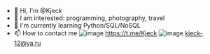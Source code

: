 - 👋 Hi, I'm @Kjeck
- 👀 I am interested: programming, photography, travel
- 🌱 I'm currently learning Python/SQL/NoSQL
- 📫 How to contact me ![image](https://user-images.githubusercontent.com/60232582/160255750-5053be46-6bd0-4f92-a477-4a72ffd57f55.png) https://t.me/Kjeck ![image](https://user-images.githubusercontent.com/60232582/160255821-ebb4515d-6c6f-4384-8b33-d15aec7f69a5.png) kjeck-12@ya.ru




<!---
Kjeck/Kjeck is a ✨ special ✨ repository because its `README.md` (this file) appears on your GitHub profile.
You can click the Preview link to take a look at your changes.
--->
